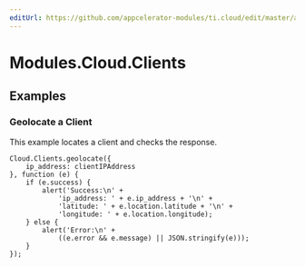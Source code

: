 ```yaml
---
editUrl: https://github.com/appcelerator-modules/ti.cloud/edit/master/apidoc/Clients/Clients.yml
---
```

# Modules.Cloud.Clients

<TypeHeader/>

## Examples

### Geolocate a Client

This example locates a client and checks the response.

    Cloud.Clients.geolocate({
        ip_address: clientIPAddress
    }, function (e) {
        if (e.success) {
            alert('Success:\n' +
                'ip_address: ' + e.ip_address + '\n' +
                'latitude: ' + e.location.latitude + '\n' +
                'longitude: ' + e.location.longitude);
        } else {
            alert('Error:\n' +
                ((e.error && e.message) || JSON.stringify(e)));
        }
    });

<ApiDocs/>
